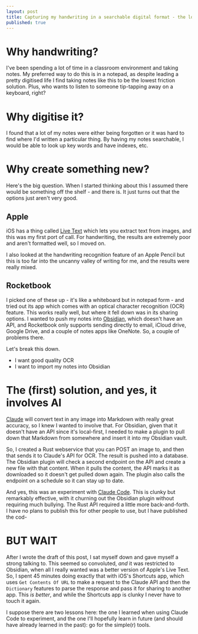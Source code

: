 ```yaml
---
layout: post
title: Capturing my handwriting in a searchable digital format - the long way round
published: true
---
```


# Why handwriting?

I've been spending a lot of time in a classroom environment and taking notes. My preferred way to do this is in a notepad, as despite leading a pretty digitised life I find taking notes like this to be the lowest friction solution. Plus, who wants to listen to someone tip-tapping away on a keyboard, right?

# Why digitise it?

I found that a lot of my notes were either being forgotten or it was hard to find where I'd written a particular thing. By having my notes searchable, I would be able to look up key words and have indexes, etc.

# Why create something new?

Here's the big question. When I started thinking about this I assumed there would be something off the shelf - and there is. It just turns out that the options just aren't very good.

## Apple

iOS has a thing called [Live Text](https://support.apple.com/en-gb/HT212630) which lets you extract text from images, and this was my first port of call. For handwriting, the results are extremely poor and aren't formatted well, so I moved on.

I also looked at the handwriting recognition feature of an Apple Pencil but this is too far into the uncanny valley of writing for me, and the results were really mixed.

## Rocketbook

I picked one of these up - it's like a whiteboard but in notepad form - and tried out its app which comes with an optical character recognition (OCR) feature. This works really well, but where it fell down was in its sharing options. I wanted to push my notes into [Obsidian](https://obsidian.md/), which doesn't have an API, and Rocketbook only supports sending directly to email, iCloud drive, Google Drive, and a couple of notes apps like OneNote. So, a couple of problems there.

Let's break this down.

- I want good quality OCR
- I want to import my notes into Obsidian

# The (first) solution, and yes, it involves AI

[Claude](https://claude.ai/) will convert text in any image into Markdown with really great accuracy, so I knew I wanted to involve that. For Obsidian, given that it doesn't have an API since it's local-first, I needed to make a plugin to pull down that Markdown from somewhere and insert it into my Obsidian vault.

So, I created a Rust webservice that you can POST an image to, and then that sends it to Claude's API for OCR. The result is pushed into a database. The Obsidian plugin will check a second endpoint on the API and create a new file with that content. When it pulls the content, the API marks it as downloaded so it doesn't get pulled down again. The plugin also calls the endpoint on a schedule so it can stay up to date.

And yes, this was an experiment with [Claude Code](https://www.anthropic.com/claude-code). This is clunky but remarkably effective, with it churning out the Obsidian plugin without requiring much bullying. The Rust API required a little more back-and-forth. I have no plans to publish this for other people to use, but I have published the cod-

# BUT WAIT

After I wrote the draft of this post, I sat myself down and gave myself a strong talking to. This seemed so convoluted, _and_ it was restricted to Obsidian, when all I really wanted was a better version of Apple's Live Text. So, I spent 45 minutes doing exactly that with iOS's Shortcuts app, which uses `Get Contents Of URL` to make a request to the Claude API and then the `Dictionary` features to parse the response and pass it for sharing to another app. This _is better_, and while the Shortcuts app is clunky I never have to touch it again. 

I suppose there are two lessons here: the one I learned when using Claude Code to experiment, and the one I'll hopefully learn in future (and should have already learned in the past): go for the simple(r) tools.
